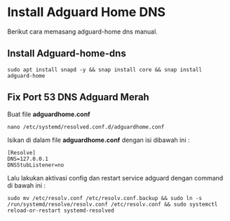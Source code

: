 # Install Adguard Home DNS

Berikut cara memasang adguard-home dns manual.

## Install Adguard-home-dns

    sudo apt install snapd -y && snap install core && snap install adguard-home

## Fix Port 53 DNS Adguard Merah
Buat file **adguardhome.conf** 

    nano /etc/systemd/resolved.conf.d/adguardhome.conf
 
Isikan di dalam file **adguardhome.conf** dengan isi dibawah ini :

    [Resolve]
    DNS=127.0.0.1
    DNSStubListener=no

Lalu lakukan aktivasi config dan restart service adguard dengan command di bawah ini :

    sudo mv /etc/resolv.conf /etc/resolv.conf.backup && sudo ln -s /run/systemd/resolve/resolv.conf /etc/resolv.conf && sudo systemctl reload-or-restart systemd-resolved
